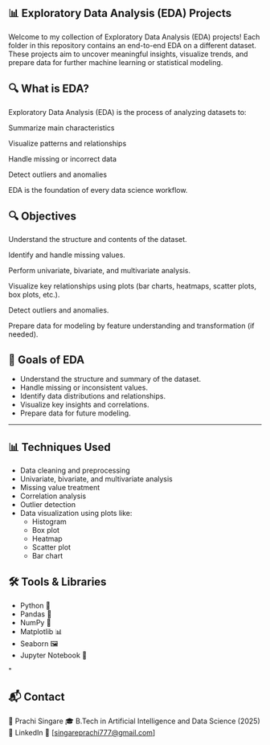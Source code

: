 ## 📊 Exploratory Data Analysis (EDA) Projects
Welcome to my collection of Exploratory Data Analysis (EDA) projects!
Each folder in this repository contains an end-to-end EDA on a different dataset. These projects aim to uncover meaningful insights, visualize trends, and prepare data for further machine learning or statistical modeling.

## 🔍 What is EDA?
Exploratory Data Analysis (EDA) is the process of analyzing datasets to:

Summarize main characteristics

Visualize patterns and relationships

Handle missing or incorrect data

Detect outliers and anomalies

EDA is the foundation of every data science workflow.


## 🔍 Objectives
Understand the structure and contents of the dataset.

Identify and handle missing values.

Perform univariate, bivariate, and multivariate analysis.

Visualize key relationships using plots (bar charts, heatmaps, scatter plots, box plots, etc.).

Detect outliers and anomalies.

Prepare data for modeling by feature understanding and transformation (if needed).



## 🧠 Goals of EDA

- Understand the structure and summary of the dataset.
- Handle missing or inconsistent values.
- Identify data distributions and relationships.
- Visualize key insights and correlations.
- Prepare data for future modeling.

---

## 📊 Techniques Used

- Data cleaning and preprocessing
- Univariate, bivariate, and multivariate analysis
- Missing value treatment
- Correlation analysis
- Outlier detection
- Data visualization using plots like:
  - Histogram
  - Box plot
  - Heatmap
  - Scatter plot
  - Bar chart

## 🛠️ Tools & Libraries

- Python 🐍
- Pandas 📄
- NumPy 🔢
- Matplotlib 📊
- Seaborn 🖼️
- Jupyter Notebook 📒

"

## 📬 Contact
👤 Prachi Singare
🎓 B.Tech in Artificial Intelligence and Data Science (2025)
🔗 LinkedIn
📧 [singareprachi777@gmail.com]






